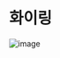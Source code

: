 # 화이링
![image](https://user-images.githubusercontent.com/51295326/193959711-31c9b366-cc17-42ca-b59b-744292b9825e.png)
